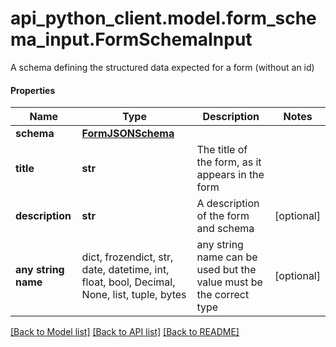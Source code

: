 # api_python_client.model.form_schema_input.FormSchemaInput

A schema defining the structured data expected for a form (without an id)

#### Properties
Name | Type | Description | Notes
------------ | ------------- | ------------- | -------------
**schema** | [**FormJSONSchema**](FormJSONSchema.md) |  | 
**title** | **str** | The title of the form, as it appears in the form | 
**description** | **str** | A description of the form and schema | [optional] 
**any string name** | dict, frozendict, str, date, datetime, int, float, bool, Decimal, None, list, tuple, bytes | any string name can be used but the value must be the correct type | [optional]

[[Back to Model list]](../../README.md#documentation-for-models) [[Back to API list]](../../README.md#documentation-for-api-endpoints) [[Back to README]](../../README.md)

